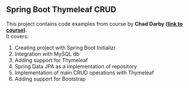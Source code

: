 ## Spring Boot Thymeleaf CRUD ##

This project contains code examples from course by **Chad Darby ([link to course](https://www.udemy.com/spring-hibernate-tutorial))**.   
It covers:
1. Creating project with Spring Boot Initializr
2. Integration with MySQL db
3. Adding support for Thymeleaf
4. Spring Data JPA as a implementation of repository
5. Implementation of main CRUD operations with Thymeleaf
6. Adding support for Bootstrap  